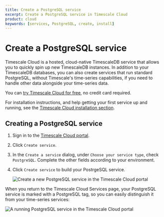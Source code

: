 ```yaml
---
title: Create a PostgreSQL service
excerpt: Create a PostgreSQL service in Timescale Cloud
product: cloud
keywords: [services, PostgreSQL, create, install]
---
```


# Create a PostgreSQL service

Timescale Cloud is a hosted, cloud-native TimescaleDB service that allows you to
quickly spin up new TimescaleDB instances. In addition to your TimescaleDB
databases, you can also create services that run standard PostgreSQL, without
Timescale's time-series capabilities, if you need to handle other data alongside
your time-series data.

You can [try Timescale Cloud for free][sign-up], no credit card required.

For installation instructions, and help getting your first service up and
running, see the [Timescale Cloud installation section][cloud-install].

<procedure>

## Creating a PostgreSQL service

1.  Sign in to the [Timescale Cloud portal][cloud-console].
1.  Click `Create service`.
1.  In the `Create a service` dialog, under `Choose your service type`, check
    `PostgreSQL`. Complete the other fields according to your environment.
1.  Click `Create service` to build your PostrgeSQL service.

    <img
        class="main-content__illustration"
        src="https://s3.amazonaws.com/assets.timescale.com/docs/images/tsc-create-pgsidecloud.png"
        alt="Create a new PostgreSQL service in the Timescale Cloud portal"
    />

</procedure>

When you return to the Timescale Cloud Services page, your PostgreSQL service is
marked with a PostgreSQL tag, so you can easily distinguish it from your
time-series services:

<img
    class="main-content__illustration"
    src="https://s3.amazonaws.com/assets.timescale.com/docs/images/tsc-view-pgsidecloud.png"
    alt="A running PostgreSQL service in the Timescale Cloud portal"
/>

[cloud-install]: /install/:currentVersion:/installation-cloud/
[sign-up]: https://www.timescale.com/timescale-signup
[cloud-console]: /console.cloud.timescale.com/
